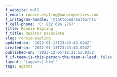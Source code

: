 ```yaml
---
f_website: null
f_email: ronnie.espling@nanproperties.com
f_instagram-handle: '@tattooedrealtorhtx'
f_cell-phone: 'C: 832.696.2767'
title: Ronnie Espling
f_title: Realtor Associate
slug: ronnie-espling
updated-on: '2022-01-13T23:43:43.024Z'
created-on: '2022-01-13T23:43:43.024Z'
published-on: '2023-12-05T18:21:52.835Z'
f_if-team-is-this-person-the-team-s-lead: false
layout: '[agents].html'
tags: agents
---
```



